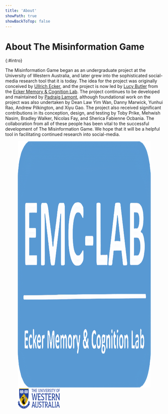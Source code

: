 ```yaml
---
title: 'About'
showPath: true
showBackToTop: false
---
```


# About The Misinformation Game
{:#intro}

The Misinformation Game began as an undergraduate project at the University of
Western Australia, and later grew into the sophisticated social-media research
tool that it is today. The idea for the project was originally conceived by
[Ullrich Ecker](https://twitter.com/UlliEcker), and the project is now led by
[Lucy Butler](https://twitter.com/lucy_h_butler) from the
[Ecker Memory & Cognition Lab](https://www.emc-lab.org/). The project continues
to be developed and maintained by [Padraig Lamont](https://twitter.com/paddy_lamont),
although foundational work on the project was also undertaken by Dean Law Yim Wan,
Danny Marwick, Yunhui Rao, Andrew Pilkington, and Xiyu Gao. The project also
received significant contributions in its conception, design, and testing by
Toby Prike, Mehwish Nasim, Bradley Walker, Nicolas Fay, and Sherica Fabienne Ocbania.
The collaboration from all of these people has been vital to the successful development
of The Misinformation Game. We hope that it will be a helpful tool in facilitating
continued research into social-media.

<figure class="about-links">
    <a class="about-link-logo" href="https://www.emc-lab.org/">
        <img src="assets/img/emc-logo.png" width="1279" height="784"
             alt="Ecker Memory & Cognition Lab Logo" />
    </a>
    <a class="about-link-logo" href="https://www.uwa.edu.au/">
        <img src="assets/img/uwa-logo.svg" width="134" height="44" style="height: 4rem"
             alt="The University of Western Australia Logo" />
    </a>
</figure>
